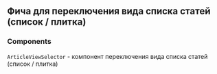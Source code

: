 ## Фича для переключения вида списка статей (список / плитка)

### Components

`ArticleViewSelector` - компонент переключения вида списка статей (список / плитка)
